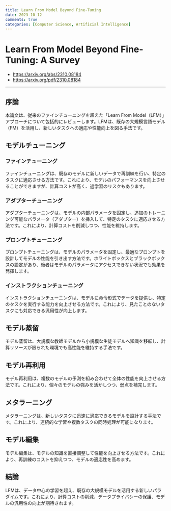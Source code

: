 ```yaml
---
title: Learn From Model Beyond Fine-Tuning
date: 2023-10-12
comments: true
categories: [Computer Science, Artificial Intelligence]
---
```


# Learn From Model Beyond Fine-Tuning: A Survey
- <https://arxiv.org/abs/2310.08184>
- <https://arxiv.org/pdf/2310.08184>

---
## 序論
本論文は、従来のファインチューニングを超えた「Learn From Model（LFM）」アプローチについて包括的にレビューします。LFMは、既存の大規模言語モデル（FM）を活用し、新しいタスクへの適応や性能向上を図る手法です。

## モデルチューニング
### ファインチューニング
ファインチューニングは、既存のモデルに新しいデータで再訓練を行い、特定のタスクに適応させる方法です。これにより、モデルのパフォーマンスを向上させることができますが、計算コストが高く、過学習のリスクもあります。

### アダプターチューニング
アダプターチューニングは、モデルの内部パラメータを固定し、追加のトレーニング可能なパラメータ（アダプター）を挿入して、特定のタスクに適応させる方法です。これにより、計算コストを削減しつつ、性能を維持します。

### プロンプトチューニング
プロンプトチューニングは、モデルのパラメータを固定し、最適なプロンプトを設計してモデルの性能を引き出す方法です。ホワイトボックスとブラックボックスの設定があり、後者はモデルのパラメータにアクセスできない状況でも効果を発揮します。

### インストラクションチューニング
インストラクションチューニングは、モデルに命令形式でデータを提供し、特定のタスクを実行する能力を向上させる方法です。これにより、見たことのないタスクにも対応できる汎用性が向上します。

## モデル蒸留
モデル蒸留は、大規模な教師モデルから小規模な生徒モデルへ知識を移転し、計算リソースが限られた環境でも高性能を維持する手法です。

## モデル再利用
モデル再利用は、複数のモデルの予測を組み合わせて全体の性能を向上させる方法です。これにより、個々のモデルの強みを活かしつつ、弱点を補完します。

## メタラーニング
メタラーニングは、新しいタスクに迅速に適応できるモデルを設計する手法です。これにより、連続的な学習や複数タスクの同時処理が可能になります。

## モデル編集
モデル編集は、モデルの知識を直接調整して性能を向上させる方法です。これにより、再訓練のコストを抑えつつ、モデルの適応性を高めます。

## 結論
LFMは、データ中心の学習を超え、既存の大規模モデルを活用する新しいパラダイムです。これにより、計算コストの削減、データプライバシーの保護、モデルの汎用性の向上が期待されます。
